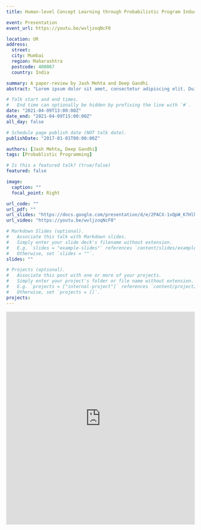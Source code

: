 ```yaml
---
title: Human-level Concept Learning through Probabilistic Program Induction Paper Review

event: Presentation
event_url: https://youtu.be/wvljzoqNcF0

location: UR
address:
  street: 
  city: Mumbai
  region: Maharashtra
  postcode: 400067
  country: India

summary: A paper-review by Jash Mehta and Deep Gandhi
abstract: "Lorem ipsum dolor sit amet, consectetur adipiscing elit. Duis posuere tellusac convallis placerat. Proin tincidunt magna sed ex sollicitudin condimentum. Sed ac faucibus dolor, scelerisque sollicitudin nisi. Cras purus urna, suscipit quis sapien eu, pulvinar tempor diam."

# Talk start and end times.
#   End time can optionally be hidden by prefixing the line with `#`.
date: "2021-04-09T13:00:00Z"
date_end: "2021-04-09T15:00:00Z"
all_day: false

# Schedule page publish date (NOT talk date).
publishDate: "2017-01-01T00:00:00Z"

authors: [Jash Mehta, Deep Gandhi]
tags: [Probablistic Programming]

# Is this a featured talk? (true/false)
featured: false

image:
  caption: ""
  focal_point: Right

url_code: ""
url_pdf: ""
url_slides: "https://docs.google.com/presentation/d/e/2PACX-1vQpW_K7Hlh5aDsq-vWtA7ah_79XQbZEQyytWJIaHG_fRGQOzzihSvii6Ycde7ZevdpitJDCoCV6VSWf/pub?start=true&loop=true&delayms=3000"
url_video: "https://youtu.be/wvljzoqNcF0"

# Markdown Slides (optional).
#   Associate this talk with Markdown slides.
#   Simply enter your slide deck's filename without extension.
#   E.g. `slides = "example-slides"` references `content/slides/example-slides.md`.
#   Otherwise, set `slides = ""`.
slides: ""

# Projects (optional).
#   Associate this post with one or more of your projects.
#   Simply enter your project's folder or file name without extension.
#   E.g. `projects = ["internal-project"]` references `content/project/deep-learning/index.md`.
#   Otherwise, set `projects = []`.
projects:
---
```

<iframe src="https://docs.google.com/presentation/d/e/2PACX-1vQpW_K7Hlh5aDsq-vWtA7ah_79XQbZEQyytWJIaHG_fRGQOzzihSvii6Ycde7ZevdpitJDCoCV6VSWf/embed?start=true&loop=true&delayms=5000" frameborder="0" width="100%" height="569" allowfullscreen="true" mozallowfullscreen="true" webkitallowfullscreen="true"></iframe>
